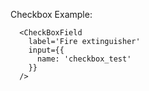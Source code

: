 Checkbox Example:

```example
  <CheckBoxField
    label='Fire extinguisher'
    input={{
      name: 'checkbox_test'
    }}
  />
```
